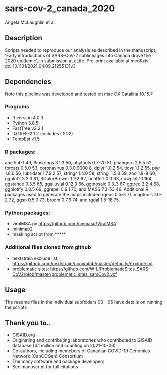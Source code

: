 # sars-cov-2_canada_2020
Angela McLaughlin et al. 

## Description
Scripts needed to reproduce our analysis as described in the manuscript, 'Early introductions of SARS-CoV-2 sublineages into Canada drove the 2020 epidemic', in submission at eLife. Pre-print available at medRxiv doi:10.1101/2021.04.09.21255131v3

## Dependencies
Note this pipeline was developed and tested on mac OX Catalina 10.15.7 

### Programs
* R version 4.0.3
* Python 3.8.5
* FastTree v2.2.1 
* IQTREE-2.1.2 (includes LSD2)
* TempEst v1.5 

### R packages:
ape 5.4-1 49, Biostrings 3.1.3 50, phytools 0.7-70 51, phangorn 2.5.5 52, forcats 0.5.0 53, coronavirus 0.3.0.9000 8, dplyr 1.0.2 54, tidyr 1.1.2 55, plyr 1.8.6 56, lubridate 1.7.9.2 57, stringr 1.4.0 58, stringi 1.5.3 59, zoo 1.8-8 60, ggplot2 3.3.3 61, RColorBrewer 1.1-2 62, ochRe 1.0.0 63, cowplot 1.1.164, ggstance 0.3.5 65, ggalluvial 0.12.3 66, ggmosaic 0.3_3 67, ggtree 2.2.4 68, ggplotify 0.0.5 69, ggrepel 0.9.1 70, and MASS 7.3-53 46. Additional R packages used to generate the maps included rgeos 0.5-5 71, maptools 1.0-2 72, ggsn 0.5.0 73, broom 0.7.6 74, and rgdal 1.5-18 75.

### Python packages:
* viralMSA.py https://github.com/niemasd/ViralMSA
* minimap2
* masking script from *****

### Additional files cloned from github
* nextstrain exclude list: https://github.com/nextstrain/ncov/blob/master/defaults/exclude.txt
* problematic sites: https://github.com/W-L/ProblematicSites_SARS-CoV2/blob/master/problematic_sites_sarsCov2.vcf

## Usage
The readme files in the individual subfolders 00 - 05 have details on running the scripts

## Thank you to.. 
* GISAID.org
* Originating and contributing laboratories who contributed to GISAID database (4.1 million and counting on 2021-10-06)
* Co-authors, including memebers of Canadian COVID-19 Genomics Network (CanCOGen) Consortium
* The many software and package developers
* See manuscript for full citations


